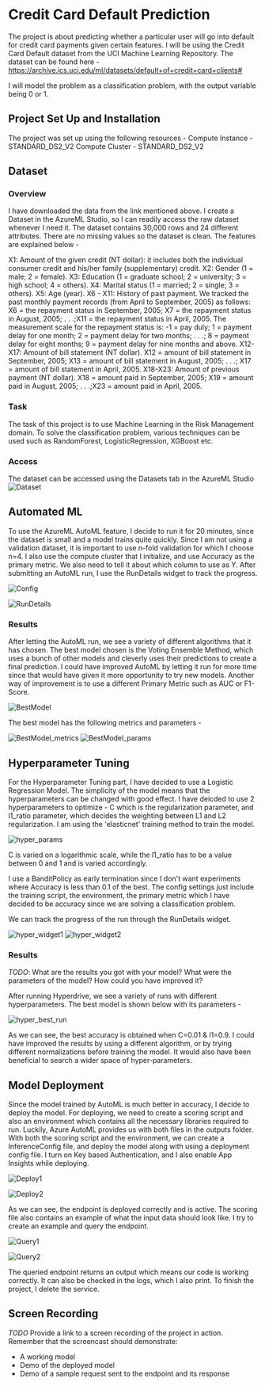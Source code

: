 # Credit Card Default Prediction

The project is about predicting whether a particular user will go into default for credit card payments given certain features. I will be using the Credit Card Default dataset from the UCI Machine Learning Repository. The dataset can be found here - https://archive.ics.uci.edu/ml/datasets/default+of+credit+card+clients#

I will model the problem as a classification problem, with the output variable being 0 or 1.

## Project Set Up and Installation
The project was set up using the following resources - 
Compute Instance - STANDARD_DS2_V2
Compute Cluster - STANDARD_DS2_V2

## Dataset

### Overview
I have downloaded the data from the link mentioned above. I create a Dataset in the AzureML Studio, so I can readily access the raw dataset whenever I need it. The dataset contains 30,000 rows and 24 different attributes. There are no missing values so the dataset is clean. The features are explained below - 

X1: Amount of the given credit (NT dollar): it includes both the individual consumer credit and his/her family (supplementary) credit. 
X2: Gender (1 = male; 2 = female). 
X3: Education (1 = graduate school; 2 = university; 3 = high school; 4 = others). 
X4: Marital status (1 = married; 2 = single; 3 = others).
X5: Age (year). 
X6 - X11: History of past payment. We tracked the past monthly payment records (from April to September, 2005) as follows: X6 = the repayment status in September, 2005; X7 = the repayment status in August, 2005; . . .;X11 = the repayment status in April, 2005. The measurement scale for the repayment status is: -1 = pay duly; 1 = payment delay for one month; 2 = payment delay for two months; . . .; 8 = payment delay for eight months; 9 = payment delay for nine months and above. 
X12-X17: Amount of bill statement (NT dollar). X12 = amount of bill statement in September, 2005; X13 = amount of bill statement in August, 2005; . . .; X17 = amount of bill statement in April, 2005. 
X18-X23: Amount of previous payment (NT dollar). X18 = amount paid in September, 2005; X19 = amount paid in August, 2005; . . .;X23 = amount paid in April, 2005. 

### Task
The task of this project is to use Machine Learning in the Risk Management domain. To solve the classification problem, various techniques can be used such as RandomForest, LogisticRegression, XGBoost etc.

### Access
The dataset can be accessed using the Datasets tab in the AzureML Studio
![Dataset](https://github.com/Neo96Mav/Azure-ML-Capstone/blob/main/Screenshots/dataset.png)

## Automated ML
To use the AzureML AutoML feature, I decide to run it for 20 minutes, since the dataset is small and a model trains quite quickly. Since I am not using a validation dataset, it is important to use n-fold validation for which I choose n=4. I also use the compute cluster that I initialize, and use Accuracy as the primary metric. We also need to tell it about which column to use as Y. After submitting an AutoML run, I use the RunDetails widget to track the progress. 

![Config](https://github.com/Neo96Mav/Azure-ML-Capstone/blob/main/Screenshots/automl-config.png)

![RunDetails](https://github.com/Neo96Mav/Azure-ML-Capstone/blob/main/Screenshots/autoML-run-widget.png)

### Results

After letting the AutoML run, we see a variety of different algorithms that it has chosen. The best model chosen is the Voting Ensemble Method, which uses a bunch of other models and cleverly uses their predictions to create a final prediction. I could have improved AutoML by letting it run for more time since that would have given it more opportunity to try new models. Another way of improvement is to use a different Primary Metric such as AUC or F1-Score.

![BestModel](https://github.com/Neo96Mav/Azure-ML-Capstone/blob/main/Screenshots/autoML-best-model.png)

The best model has the following metrics and parameters - 

![BestModel_metrics](https://github.com/Neo96Mav/Azure-ML-Capstone/blob/main/Screenshots/automl-best-model-metrics.png)
![BestModel_params](https://github.com/Neo96Mav/Azure-ML-Capstone/blob/main/Screenshots/automl-best-model-parameters.png)


## Hyperparameter Tuning

For the Hyperparameter Tuning part, I have decided to use a Logistic Regression Model. The simplicity of the model means that the hyperparameters can be changed with good effect. I have deicded to use 2 hyperparameters to optimize - C which is the regularization parameter, and l1_ratio parameter, which decides the weighting between L1 and L2 regularization. I am using the 'elasticnet' training method to train the model.

![hyper_params](https://github.com/Neo96Mav/Azure-ML-Capstone/blob/main/Screenshots/hyperdrive-params-optimize.png)

C is varied on a logarithmic scale, while the l1_ratio has to be a value between 0 and 1 and is varied accordingly. 

I use a BanditPolicy as early termination since I don't want experiments where Accuracy is less than 0.1 of the best. The config settings just include the training script, the environment, the primary metric which I have decided to be accuracy since we are solving a classification problem.

We can track the progress of the run through the RunDetails widget. 

![hyper_widget1](https://github.com/Neo96Mav/Azure-ML-Capstone/blob/main/Screenshots/hyperdrive-widget-1.png)
![hyper_widget2](https://github.com/Neo96Mav/Azure-ML-Capstone/blob/main/Screenshots/hyperdrive-widget-2.png)

### Results
*TODO*: What are the results you got with your model? What were the parameters of the model? How could you have improved it?

After running Hyperdrive, we see a variety of runs with different hyperparameters. The best model is shown below with its parameters - 

![hyper_best_run](https://github.com/Neo96Mav/Azure-ML-Capstone/blob/main/Screenshots/best-run-hyperdrive.png)

As we can see, the best accuracy is obtained when C=0.01 & l1=0.9. I could have improved the results by using a different algorithm, or by trying different normalizations before training the model. It would also have been beneficial to search a wider space of hyper-parameters.


## Model Deployment
Since the model trained by AutoML is much better in accuracy, I decide to deploy the model. For deploying, we need to create a scoring script and also an environment which contains all the necessary libraries required to run. Luckily, Azure AutoML provides us with both files in the outputs folder. With both the scoring script and the environment, we can create a InferenceConfig file, and deploy the model along with using a deployment config file. I turn on Key based Authentication, and I also enable App Insights while deploying. 

![Deploy1](https://github.com/Neo96Mav/Azure-ML-Capstone/blob/main/Screenshots/automl-deploy.png)

![Deploy2](https://github.com/Neo96Mav/Azure-ML-Capstone/blob/main/Screenshots/deployed-model-active.png)
  
As we can see, the endpoint is deployed correctly and is active. The scoring file also contains an example of what the input data should look like. I try to create an example and query the endpoint. 

![Query1](https://github.com/Neo96Mav/Azure-ML-Capstone/blob/main/Screenshots/endpoint-query-data.png)
  
![Query2](https://github.com/Neo96Mav/Azure-ML-Capstone/blob/main/Screenshots/endpoint-query-results.png)
  
The queried endpoint returns an output which means our code is working correctly. It can also be checked in the logs, which I also print. To finish the project, I delete the service. 
 
## Screen Recording
*TODO* Provide a link to a screen recording of the project in action. Remember that the screencast should demonstrate:
- A working model
- Demo of the deployed  model
- Demo of a sample request sent to the endpoint and its response
